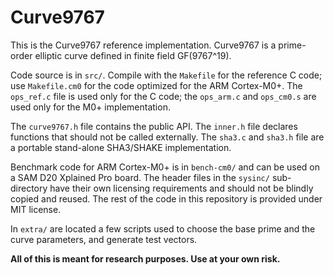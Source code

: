 # Curve9767

This is the Curve9767 reference implementation. Curve9767 is a prime-order
elliptic curve defined in finite field GF(9767^19).

Code source is in `src/`. Compile with the `Makefile` for the reference
C code; use `Makefile.cm0` for the code optimized for the ARM Cortex-M0+.
The `ops_ref.c` file is used only for the C code; the `ops_arm.c` and
`ops_cm0.s` are used only for the M0+ implementation.

The `curve9767.h` file contains the public API. The `inner.h` file
declares functions that should not be called externally. The `sha3.c`
and `sha3.h` file are a portable stand-alone SHA3/SHAKE implementation.

Benchmark code for ARM Cortex-M0+ is in `bench-cm0/` and can be used on
a SAM D20 Xplained Pro board. The header files in the `sysinc/`
sub-directory have their own licensing requirements and should not be
blindly copied and reused. The rest of the code in this repository is
provided under MIT license.

In `extra/` are located a few scripts used to choose the base prime and
the curve parameters, and generate test vectors.

**All of this is meant for research purposes. Use at your own risk.**
